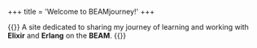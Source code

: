 +++
title = 'Welcome to BEAMjourney!'
+++

{{<lead>}}
A site dedicated to sharing my journey of learning and working with **Elixir** and **Erlang** on the **BEAM**.
{{</lead>}}
